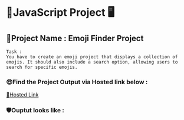 # 🚀JavaScript Project 🖥️
## 🎯Project Name :  Emoji Finder Project

```
Task :
You have to create an emoji project that displays a collection of emojis. It should also include a search option, allowing users to search for specific emojis.
```
### 😎Find the Project Output via Hosted link below :
[🎯Hosted Link](https://abhinandan411.github.io/Fs-18-Assignments/JavaScript/Emoji%20Finder/index.html)

### 🛡️Ouptut looks like :


